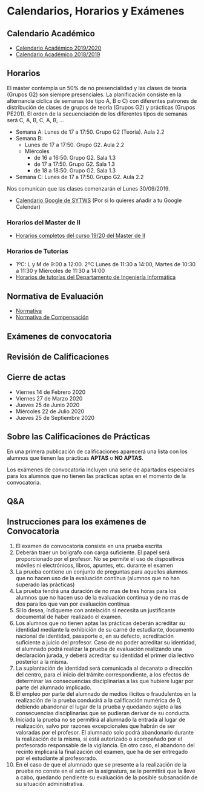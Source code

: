 # Calendarios, Horarios y Exámenes

## Calendario Académico

- <a href="https://www.ull.es/estudios-docencia/calendario-academico/" target="_blank">Calendario Académico 2019/2020</a>
- <a href="https://drive.google.com/file/d/1YtPNm4vS73N21QHzstcYqEzPKJQHCKeD/view" target="_blank">Calendario Académico 2018/2019</a>

## Horarios

El máster contempla un 50% de no presencialidad y las clases de teoría (Grupos G2) son siempre presenciales. La planificación consiste en la alternancia cíclica de semanas (de tipo A, B o C) con  diferentes patrones de distribución de clases de grupos de teoría (Grupos G2) y prácticas (Grupos PE201). El orden de la secuenciación de los diferentes tipos de semanas será C, A, B, C, A, B, …
* Semana A: Lunes de 17 a 17:50. Grupo G2 (Teoría). Aula 2.2
* Semana B: 
    * Lunes de 17 a 17:50. Grupo G2. Aula 2.2
    * Miércoles 
        * de 16 a 16:50. Grupo G2. Sala 1.3
        * de 17 a 17:50. Grupo G2. Sala 1.3
        * de 18 a 18:50. Grupo G2. Sala 1.3
* Semana C: Lunes de 17 a 17:50. Grupo G2. Aula 2.2

Nos comunican que las clases comenzarán el Lunes 30/09/2019.
 
* [Calendario Google de SYTWS](https://calendar.google.com/calendar/b/1?cid=dWxsLmVkdS5lc19oM2FiN3AzcmxmYW1qY25zbmhsdDZ1aGI0MEBncm91cC5jYWxlbmRhci5nb29nbGUuY29t) (Por si lo quieres añadir a tu Google Calendar)

### Horarios del Master de II 

* <a href="https://docs.google.com/document/d/1RprRwWi3BD2tMkWzrxFlCHMDpajECqg97Tom8-tpog4/edit?ts=5d7a7ae4" target="_blank">Horarios completos del curso 19/20 del Master de II</a>

### Horarios de Tutorías

* 1ºC: L y M de 9:00 a 12:00. 2ºC Lunes de 11:30 a 14:00, Martes de 10:30 a 11:30 y Miércoles  de 11:30 a 14:00
* <a href="https://docs.google.com/spreadsheets/d/1ZTGvLA70qCYEsBwcA8dCiUZby3ZOM9oHt8kmiNNKId0/edit#gid=0" target="_blank">Horarios de tutorías del Departamento de Ingeniería Informática</a>


## Normativa de Evaluación

* [Normativa](https://riull.ull.es/xmlui/bitstream/handle/915/4096/reglamento_evaluacion_calificacion.pdf)
* [Normativa de Compensación](https://riull.ull.es/xmlui/bitstream/handle/915/8580/acuerdo12.pdf?sequence=1&isAllowed=y)

## Exámenes de convocatoria

## Revisión de Calificaciones

## Cierre de actas 

* Viernes 14 de Febrero 2020
* Viernes 27 de Marzo 2020
* Jueves 25 de Junio 2020
* Miércoles 22 de Julio 2020
* Jueves 25 de Septiembre 2020


## Sobre las Calificaciones de Prácticas 

En una primera publicación de calificaciones aparecerá una lista con los alumnos que tienen las prácticas **APTAS** o **NO APTAS**.

Los exámenes de convocatoria incluyen una serie de apartados especiales para los alumnos que no tienen las prácticas aptas en el momento de la convocatoria.

## Q&A

## Instrucciones para los exámenes de Convocatoria

1. El examen de convocatoria consiste en una prueba escrita
2. Deberán traer un bolígrafo con carga suficiente. El papel será proporcionado por el profesor. No se permite el uso de dispositivos móviles ni electrónicos, libros, apuntes, etc.  durante el examen
3. La prueba contiene un conjunto de preguntas  para aquellos  alumnos que no hacen uso de la evaluación contínua  (alumnos que no han superado las prácticas)
4. La prueba tendrá una duración de no mas de tres horas para los alumnos que no hacen uso de la evaluación contínua y de no mas de dos para los que van por evaluación contínua
5. Si lo desea, índiqueme con antelación si necesita un justificante documental de haber realizado el examen.
6. Los alumnos que no tienen aptas las prácticas deberán acreditar su identidad  mediante la exhibición de su carné de estudiante, documento nacional de identidad, pasaporte o, en su defecto, acreditación suficiente a juicio del profesor. Caso de no poder acreditar su identidad, el alumnado podrá realizar la prueba de evaluación realizando una declaración jurada, y deberá acreditar su identidad el primer día lectivo posterior a la misma.
7. La suplantación de identidad será comunicada al decanato o dirección del centro, para el inicio del trámite correspondiente, a los efectos de determinar las consecuencias disciplinarias a las que hubiere lugar por parte del alumnado implicado.
8. El empleo por parte del alumnado de medios ilícitos o fraudulentos en la realización de la prueba conducirá a la calificación numérica de 0, debiendo abandonar el lugar de la prueba y quedando sujeto a las consecuencias disciplinarias que se pudieran derivar de su conducta.
9. Iniciada la prueba no se permitirá al alumnado la entrada al lugar de realización, salvo por razones excepcionales que habrán de ser valoradas por el profesor. El alumnado solo podrá abandonarlo durante la realización de la misma, si está autorizado o acompañado por el profesorado responsable de la vigilancia. En otro caso, el abandono del recinto implicará la finalización del examen, que ha de ser entregado por el estudiante al profesorado.
10. En el caso de que el alumnado que se presente a la realización de la prueba no conste en el acta en la asignatura, se le permitirá que la lleve a cabo, quedando pendiente su evaluación de la posible subsanación de su situación administrativa.




